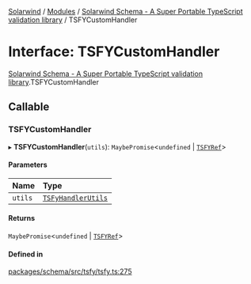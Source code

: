[Solarwind](../README.md) / [Modules](../modules.md) / [Solarwind Schema - A Super Portable TypeScript validation library](../modules/Solarwind_Schema___A_Super_Portable_TypeScript_validation_library.md) / TSFYCustomHandler

# Interface: TSFYCustomHandler

[Solarwind Schema - A Super Portable TypeScript validation library](../modules/Solarwind_Schema___A_Super_Portable_TypeScript_validation_library.md).TSFYCustomHandler

## Callable

### TSFYCustomHandler

▸ **TSFYCustomHandler**(`utils`): `MaybePromise`<`undefined` \| [`TSFYRef`](../modules/Solarwind_Schema___A_Super_Portable_TypeScript_validation_library.md#tsfyref)\>

#### Parameters

| Name | Type |
| :------ | :------ |
| `utils` | [`TSFyHandlerUtils`](../modules/Solarwind_Schema___A_Super_Portable_TypeScript_validation_library.md#tsfyhandlerutils) |

#### Returns

`MaybePromise`<`undefined` \| [`TSFYRef`](../modules/Solarwind_Schema___A_Super_Portable_TypeScript_validation_library.md#tsfyref)\>

#### Defined in

[packages/schema/src/tsfy/tsfy.ts:275](https://github.com/antoniopresto/darch/blob/c5cd1c8/packages/schema/src/tsfy/tsfy.ts#L275)
